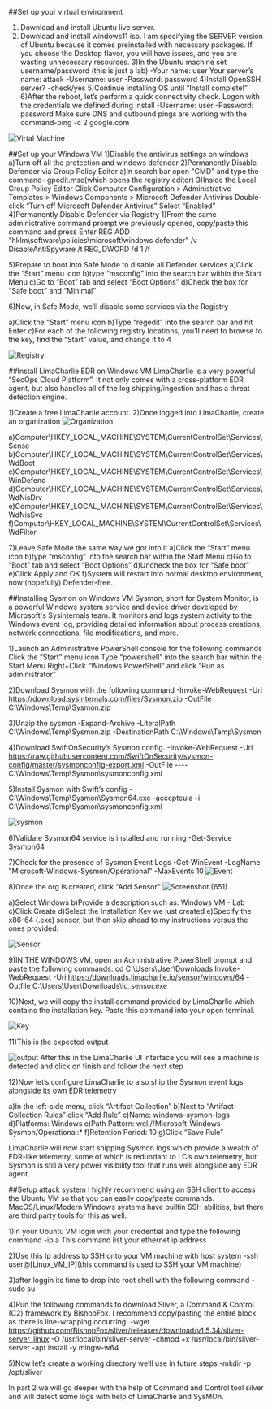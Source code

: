 ##Set up your virtual environment
1) Download and install Ubuntu live server.
2) Download and install windows11 iso.
I am specifying the SERVER version of Ubuntu because it comes preinstalled with necessary packages. If you choose the Desktop flavor, you will have issues, and you are wasting unnecessary resources.
3)In the Ubuntu machine set username/password (this is just a lab)
-Your name: user
Your server’s name: attack
-Username: user
-Password: password
4)Install OpenSSH server?
-check/yes
5)Continue installing OS until “Install complete!”
6)After the reboot, let’s perform a quick connectivity check.
Logon with the credentials we defined during install
-Username: user
-Password: password
Make sure DNS and outbound pings are working with the command-ping -c 2 google.com

![Virtal Machine](https://github.com/user-attachments/assets/4daf8e13-420c-47e5-80d6-163b38e2552e)

##Set up your Windows VM
1)Disable the antivirus settings on windows
a)Turn off all the protection and windows defender
2)Permanently Disable Defender via Group Policy Editor
a)In search bar open "CMD" and type the command- gpedit.msc(which opens the registry editor)
3)Inside the Local Group Policy Editor
Click Computer Configuration > Administrative Templates > Windows Components > Microsoft Defender Antivirus
Double-click “Turn off Microsoft Defender Antivirus”
Select “Enabled”
4)Permanently Disable Defender via Registry
1)From the same administrative command prompt we previously opened, copy/paste this command and press Enter
REG ADD "hklm\software\policies\microsoft\windows defender" /v DisableAntiSpyware /t REG_DWORD /d 1 /f

5)Prepare to boot into Safe Mode to disable all Defender services
a)Click the “Start” menu icon
b)type “msconfig” into the search bar within the Start Menu
c)Go to “Boot” tab and select “Boot Options”
d)Check the box for “Safe boot” and “Minimal”

6)Now, in Safe Mode, we’ll disable some services via the Registry

a)Click the “Start” menu icon
b)Type “regedit” into the search bar and hit Enter
c)For each of the following registry locations, you’ll need to browse to the key, find the “Start” value, and change it to 4

![Registry](https://github.com/user-attachments/assets/455f0ef5-9746-4cd4-892b-0b3dead1b943)

##Install LimaCharlie EDR on Windows VM
LimaCharlie is a very powerful “SecOps Cloud Platform”. It not only comes with a cross-platform EDR agent, but also handles all of the log shipping/ingestion and has a threat detection engine.

1)Create a free LimaCharlie account.
2)Once logged into LimaCharlie, create an organization
![Organization](https://github.com/user-attachments/assets/fe59b417-ef50-4f0e-83fb-fdc7fd6b4d3d)

a)Computer\HKEY_LOCAL_MACHINE\SYSTEM\CurrentControlSet\Services\Sense
b)Computer\HKEY_LOCAL_MACHINE\SYSTEM\CurrentControlSet\Services\WdBoot
c)Computer\HKEY_LOCAL_MACHINE\SYSTEM\CurrentControlSet\Services\WinDefend
d)Computer\HKEY_LOCAL_MACHINE\SYSTEM\CurrentControlSet\Services\WdNisDrv
e)Computer\HKEY_LOCAL_MACHINE\SYSTEM\CurrentControlSet\Services\WdNisSvc
f)Computer\HKEY_LOCAL_MACHINE\SYSTEM\CurrentControlSet\Services\WdFilter

7)Leave Safe Mode the same way we got into it
a)Click the “Start” menu icon
b)type “msconfig” into the search bar within the Start Menu
c)Go to “Boot” tab and select “Boot Options”
d)Uncheck the box for “Safe boot”
e)Click Apply and OK
f)System will restart into normal desktop environment, now (hopefully) Defender-free.

##Installing Sysmon on Windows VM
Sysmon, short for System Monitor, is a powerful Windows system service and device driver developed by Microsoft's Sysinternals team. It monitors and logs system activity to the Windows event log, providing detailed information about process creations, network connections, file modifications, and more.

1)Launch an Administrative PowerShell console for the following commands
Click the “Start” menu icon
Type “powershell” into the search bar within the Start Menu
Right+Click “Windows PowerShell” and click “Run as administrator”

2)Download Sysmon with the following command
-Invoke-WebRequest -Uri https://download.sysinternals.com/files/Sysmon.zip -OutFile C:\Windows\Temp\Sysmon.zip

3)Unzip the sysmon
-Expand-Archive -LiteralPath C:\Windows\Temp\Sysmon.zip -DestinationPath C:\Windows\Temp\Sysmon

4)Download SwiftOnSecurity’s Sysmon config.
-Invoke-WebRequest -Uri https://raw.githubusercontent.com/SwiftOnSecurity/sysmon-config/master/sysmonconfig-export.xml -OutFile ----C:\Windows\Temp\Sysmon\sysmonconfig.xml

5)Install Sysmon with Swift’s config
-C:\Windows\Temp\Sysmon\Sysmon64.exe -accepteula -i C:\Windows\Temp\Sysmon\sysmonconfig.xml

![sysmon](https://github.com/user-attachments/assets/370e02fb-65d7-43e9-aac7-e52ddd76425d)

6)Validate Sysmon64 service is installed and running
-Get-Service Sysmon64

7)Check for the presence of Sysmon Event Logs
-Get-WinEvent -LogName "Microsoft-Windows-Sysmon/Operational" -MaxEvents 10
![Event](https://github.com/user-attachments/assets/45c88ade-1b74-44c3-b4fb-9ca653af3506)

8)Once the org is created, click “Add Sensor”
![Screenshot (651)](https://github.com/user-attachments/assets/2987fbe3-bf25-4cec-8732-5fbd8973263d)

a)Select Windows
b)Provide a description such as: Windows VM - Lab
c)Click Create
d)Select the Installation Key we just created
e)Specify the x86-64 (.exe) sensor, but then skip ahead to my instructions versus the ones provided.

![Sensor](https://github.com/user-attachments/assets/94b3cf5f-1277-46ea-8088-4f2aa1153ddf)

9)IN THE WINDOWS VM, open an Administrative PowerShell prompt and paste the following commands:
cd C:\Users\User\Downloads
Invoke-WebRequest -Uri https://downloads.limacharlie.io/sensor/windows/64 -Outfile C:\Users\User\Downloads\lc_sensor.exe

10)Next, we will copy the install command provided by LimaCharlie which contains the installation key. Paste this command into your open terminal.

![Key](https://github.com/user-attachments/assets/a69014af-150e-46f5-bc3d-db4a42e99648)

11)This is the expected output

![output](https://github.com/user-attachments/assets/36281f9f-153d-4b36-86fc-0273367eb4a1)
After this in the LimaCharlie UI interface you will see a machine is detected and click on finish  and follow the next step

12)Now let’s configure LimaCharlie to also ship the Sysmon event logs alongside its own EDR telemetry

a)In the left-side menu, click “Artifact Collection”
b)Next to “Artifact Collection Rules” click “Add Rule”
c)Name: windows-sysmon-logs
d)Platforms: Windows
e)Path Pattern: wel://Microsoft-Windows-Sysmon/Operational:*
f)Retention Period: 10
g)Click “Save Rule”

LimaCharlie will now start shipping Sysmon logs which provide a wealth of EDR-like telemetry, some of which is redundant to LC’s own telemetry, but Sysmon is still a very power visibility tool that runs well alongside any EDR agent.

##Setup attack system
I highly recommend using an SSH client to access the Ubuntu VM so that you can easily copy/paste commands. MacOS/Linux/Modern Windows systems have builtin SSH abilities, but there are third party tools for this as well.

1)In your Ubuntu VM login with your credential and type the following command
-ip a
This command list your ethernet ip address 

2)Use this Ip address to SSH onto your VM machine with host system
-ssh user@[Linux_VM_IP](this command is used to SSH your VM machine)

3)after loggin its time to drop into root shell with the following command
-sudo su

4)Run the following commands to download Sliver, a Command & Control (C2) framework by BishopFox. I recommend copy/pasting the entire block as there is line-wrapping occurring.
-wget https://github.com/BishopFox/sliver/releases/download/v1.5.34/sliver-server_linux -O /usr/local/bin/sliver-server
-chmod +x /usr/local/bin/sliver-server
-apt install -y mingw-w64

5)Now let’s create a working directory we’ll use in future steps
-mkdir -p /opt/sliver

In part 2 we will go deeper with the help of Command and Control tool silver and will detect some logs with help of LimaCharlie and SysMOn.








